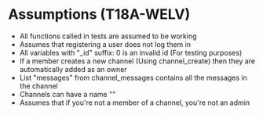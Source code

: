 <h1> Assumptions (T18A-WELV)</h1>

* All functions called in tests are assumed to be working
* Assumes that registering a user does not log them in 
* All variables with "_id" suffix: 0 is an invalid id (For testing purposes)
* If a member creates a new channel (Using channel_create) then they are automatically added as an owner
* List "messages" from channel_messages contains all the messages in the channel
* Channels can have a name ""
* Assumes that if you're not a member of a channel, you're not an admin
